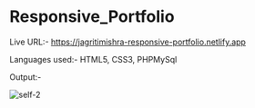 # Responsive_Portfolio

Live URL:- https://jagritimishra-responsive-portfolio.netlify.app

Languages used:- HTML5, CSS3, PHPMySql

Output:-

![self-2](https://user-images.githubusercontent.com/103900450/224618091-fe37e892-5b5a-4a68-8f46-f81f8a126494.png)
